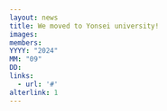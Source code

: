 ```yaml
---
layout: news
title: We moved to Yonsei university!
images:
members:
YYYY: "2024"
MM: "09"
DD: 
links:
  - url: '#'
alterlink: 1
---
```

